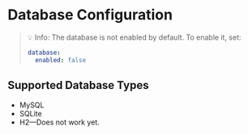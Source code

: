 # Database Configuration

> 💡 Info: The database is not enabled by default. To enable it, set:
> ```yaml
> database:
>   enabled: false
> ```

## Supported Database Types
* MySQL
* SQLite
* H2—Does not work yet.

